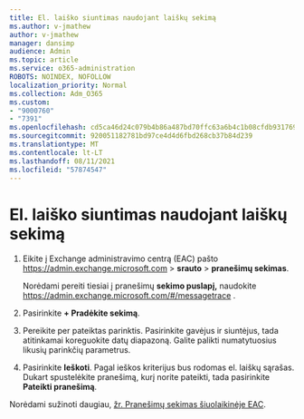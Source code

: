 ```yaml
---
title: El. laiško siuntimas naudojant laiškų sekimą
ms.author: v-jmathew
author: v-jmathew
manager: dansimp
audience: Admin
ms.topic: article
ms.service: o365-administration
ROBOTS: NOINDEX, NOFOLLOW
localization_priority: Normal
ms.collection: Adm_O365
ms.custom:
- "9000760"
- "7391"
ms.openlocfilehash: cd5ca46d24c079b4b86a487bd70ffc63a6b4c1b08cfdb931769db8d16db3c3fd
ms.sourcegitcommit: 920051182781bd97ce4d4d6fbd268cb37b84d239
ms.translationtype: MT
ms.contentlocale: lt-LT
ms.lasthandoff: 08/11/2021
ms.locfileid: "57874547"
---
```

# <a name="submit-an-email-message-using-message-trace"></a>El. laiško siuntimas naudojant laiškų sekimą

1. Eikite į Exchange administravimo centrą (EAC) pašto <https://admin.exchange.microsoft.com> \> **srauto** \> **pranešimų sekimas**.

   Norėdami pereiti tiesiai į pranešimų **sekimo puslapį,** naudokite <https://admin.exchange.microsoft.com/#/messagetrace> .

2. Pasirinkite **+ Pradėkite sekimą**.
3. Pereikite per pateiktas parinktis. Pasirinkite gavėjus ir siuntėjus, tada atitinkamai koreguokite datų diapazoną. Galite palikti numatytuosius likusių parinkčių parametrus.
4. Pasirinkite **Ieškoti**. Pagal ieškos kriterijus bus rodomas el. laiškų sąrašas. Dukart spustelėkite pranešimą, kurį norite pateikti, tada pasirinkite **Pateikti pranešimą**.

Norėdami sužinoti daugiau, [žr. Pranešimų sekimas šiuolaikinėje EAC](https://docs.microsoft.com/exchange/monitoring/trace-an-email-message/message-trace-modern-eac).
